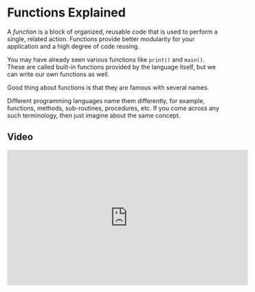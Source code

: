 # Functions Explained

A _function_ is a block of organized, reusable code that is used to perform a single, related action. Functions provide better modularity for your application and a high degree of code reusing. 

You may have already seen various functions like `print()` and `main()`. These are called built-in functions provided by the language itself, but we can write our own functions as well.

Good thing about functions is that they are famous with several names. 

Different programming languages name them differently, for example, functions, methods, sub-routines, procedures, etc. If you come across any such terminology, then just imagine about the same concept.

## Video

<iframe width="560" height="315" src="https://www.youtube.com/embed/SC7V_3tvcps" frameborder="0" allow="accelerometer; autoplay; clipboard-write; encrypted-media; gyroscope; picture-in-picture" allowfullscreen></iframe>